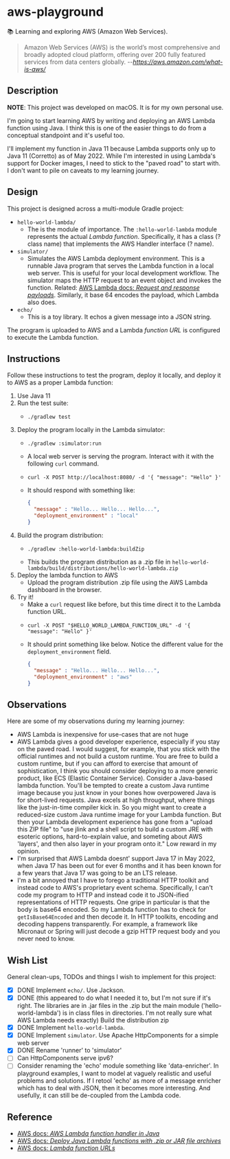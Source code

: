 # aws-playground

📚 Learning and exploring AWS (Amazon Web Services).

> Amazon Web Services (AWS) is the world’s most comprehensive and broadly adopted cloud platform, offering over 200
> fully featured services from data centers globally.
> --<cite>https://aws.amazon.com/what-is-aws/</cite>


## Description

**NOTE**: This project was developed on macOS. It is for my own personal use.

I'm going to start learning AWS by writing and deploying an AWS Lambda function using Java. I think this is one of the
easier things to do from a conceptual standpoint and it's useful too.

I'll implement my function in Java 11 because Lambda supports only up to Java 11 (Corretto) as of May 2022. While I'm
interested in using Lambda's support for Docker images, I need to stick to the "paved road" to start with. I don't want
to pile on caveats to my learning journey.


## Design

This project is designed across a multi-module Gradle project:

* `hello-world-lambda/`
  * The  is the module of importance. The `:hello-world-lambda` module represents the actual *Lambda function*. Specifically,
    it has a class (? class name) that implements the AWS Handler interface (? name).
* `simulator/`
  * Simulates the AWS Lambda deployment environment. This is a runnable Java program that serves the Lambda function in
    a local web server. This is useful for your local development workflow. The simulator maps the HTTP request to an
    event object and invokes the function. Related: [AWS Lambda docs: *Request and response payloads*](https://docs.aws.amazon.com/lambda/latest/dg/urls-invocation.html#urls-payloads).
    Similarly, it base 64 encodes the payload, which Lambda also does. 
* `echo/`
  * This is a toy library. It echos a given message into a JSON string. 

The program is uploaded to AWS and a Lambda *function URL* is configured to execute the Lambda function.  


## Instructions

Follow these instructions to test the program, deploy it locally, and deploy it to AWS as a proper Lambda function:

1. Use Java 11
2. Run the test suite:
   * ```shell
     ./gradlew test
     ```
4. Deploy the program locally in the Lambda simulator:
   * ```shell
     ./gradlew :simulator:run
     ```
   * A local web server is serving the program. Interact with it with the following `curl` command.
   * ```shell
     curl -X POST http://localhost:8080/ -d '{ "message": "Hello" }'
     ```
   * It should respond with something like:
     ```json
     {
       "message" : "Hello... Hello... Hello...",
       "deployment_environment" : "local"
     }
     ```
5. Build the program distribution:
   * ```shell
     ./gradlew :hello-world-lambda:buildZip
     ```
   * This builds the program distribution as a .zip file in `hello-world-lambda/build/distributions/hello-world-lambda.zip`
6. Deploy the lambda function to AWS
   * Upload the program distribution .zip file using the AWS Lambda dashboard in the browser.
7. Try it!
   * Make a `curl` request like before, but this time direct it to the Lambda function URL.
   * ```shell
     curl -X POST "$HELLO_WORLD_LAMBDA_FUNCTION_URL" -d '{ "message": "Hello" }'
     ```
   * It should print something
     like below. Notice the different value for the `deployment_environment` field.
     ```json
     {
       "message" : "Hello... Hello... Hello...",
       "deployment_environment" : "aws"
     }
     ```

## Observations

Here are some of my observations during my learning journey:

* AWS Lambda is inexpensive for use-cases that are not huge
* AWS Lambda gives a good developer experience, especially if you stay on the paved road. I would suggest, for example,
  that you stick with the official runtimes and not build a custom runtime. You are free to build a custom runtime, but
  if you can afford to exercise that amount of sophistication, I think you should consider deploying to a more generic
  product, like ECS (Elastic Container Service). Consider a Java-based lambda function. You'll be tempted to create a
  custom Java runtime image because you just know in your bones how overpowered Java is for short-lived requests. Java
  excels at high throughput, where things like the just-in-time compiler kick in. So you might want to create a reduced-size
  custom Java runtime image for your Lambda function. But then your Lambda development experience has gone from a "upload this ZIP file"
  to "use jlink and a shell script to build a custom JRE with esoteric options, hard-to-explain value, and someting about
  AWS 'layers', and then also layer in your program onto it." Low reward in my opinion.
* I'm surprised that AWS Lambda doesnt' support Java 17 in May 2022, when Java 17 has been out for ever 6 months and it
  has been known for a few years that Java 17 was going to be an LTS release. 
* I'm a bit annoyed that I have to forego a traditional HTTP toolkit and instead code to AWS's proprietary event schema.
  Specifically, I can't code my program to HTTP and instead code it to JSON-ified representations of HTTP requests. One
  gripe in particular is that the body is base64 encoded. So my Lambda function has to check for `getIsBase64Encoded` and
  then decode it. In HTTP toolkits, encoding and decoding happens transparently. For example, a framework like Micronaut
  or Spring will just decode a gzip HTTP request body and you never need to know.


## Wish List

General clean-ups, TODOs and things I wish to implement for this project:

* [x] DONE Implement `echo/`. Use Jackson.
* [x] DONE (this appeared to do what I needed it to, but I'm not sure if it's right. The libraries are in .jar files in
  the .zip but the main module ('hello-world-lambda') is in class files in directories. I'm not really sure what AWS Lambda
  needs exactly) Build the distribution zip
* [x] DONE Implement `hello-world-lambda`.
* [x] DONE Implement `simulator`.  Use Apache HttpComponents for a simple web server
* [x] DONE Rename 'runner' to 'simulator'
* [ ] Can HttpComponents serve ipv6?
* [ ] Consider renaming the 'echo' module something like 'data-enricher'. In playground examples, I want to model at
  vaguely realistic and useful problems and solutions. If I retool 'echo' as more of a message enricher which has to deal
  with JSON, then it becomes more interesting. And usefully, it can still be de-coupled from the Lambda code.

## Reference

* [AWS docs: *AWS Lambda function handler in Java*](https://docs.aws.amazon.com/lambda/latest/dg/java-handler.html?icmpid=docs_lambda_help)
* [AWS docs: *Deploy Java Lambda functions with .zip or JAR file archives*](https://docs.aws.amazon.com/lambda/latest/dg/java-package.html)
* [AWS docs: *Lambda function URLs*](https://docs.aws.amazon.com/lambda/latest/dg/lambda-urls.html)
